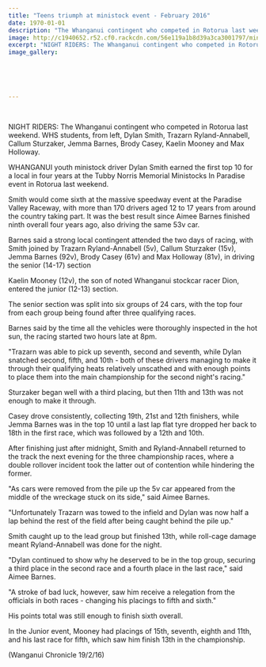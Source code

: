```yaml
---
title: "Teens triumph at ministock event - February 2016"
date: 1970-01-01
description: "The Whanganui contingent who competed in Rotorua last weekend. WHS students, from left, Dylan Smith, Trazarn Ryland-Annabell, Callum Sturzaker, Jemma Barnes, Brody Casey, Kaelin Mooney & Max Holloway."
image: http://c1940652.r52.cf0.rackcdn.com/56e119a1b8d39a3ca3001797/ministock-U17-WU-contingent-Feb-2016.jpg
excerpt: "NIGHT RIDERS: The Whanganui contingent who competed in Rotorua last weekend. WHS students, from left, Dylan Smith, Trazarn Ryland-Annabell, Callum Sturzaker, Jemma Barnes, Brody Casey, Kaelin Mooney and Max Holloway."
image_gallery:
    
    
    
    
    
---
```


<p>&nbsp;</p>
<p><span>NIGHT RIDERS: The Whanganui contingent who competed in Rotorua last weekend. WHS students, from left, Dylan Smith, Trazarn Ryland-Annabell, Callum Sturzaker, Jemma Barnes, Brody Casey, Kaelin Mooney and Max Holloway.</span></p>
<p>WHANGANUI youth ministock driver Dylan Smith earned the first top 10 for a local in four years at the Tubby Norris Memorial Ministocks In Paradise event in Rotorua last weekend.</p>
<p>Smith would come sixth at the massive speedway event at the Paradise Valley Raceway, with more than 170 drivers aged 12 to 17 years from around the country taking part. It was the best result since Aimee Barnes finished ninth overall four years ago, also driving the same 53v car.</p>
<p>Barnes said a strong local contingent attended the two days of racing, with Smith joined by Trazarn Ryland-Annabell (5v), Callum Sturzaker (15v), Jemma Barnes (92v), Brody Casey (61v) and Max Holloway (81v), in driving the senior (14-17) section</p>
<p>Kaelin Mooney (12v), the son of noted Whanganui stockcar racer Dion, entered the junior (12-13) section.</p>
<p>The senior section was split into six groups of 24 cars, with the top four from each group being found after three qualifying races.</p>
<p>Barnes said by the time all the vehicles were thoroughly inspected in the hot sun, the racing started two hours late at 8pm.</p>
<p>"Trazarn was able to pick up seventh, second and seventh, while Dylan snatched second, fifth, and 10th - both of these drivers managing to make it through their qualifying heats relatively unscathed and with enough points to place them into the main championship for the second night's racing."</p>
<p>Sturzaker began well with a third placing, but then 11th and 13th was not enough to make it through.</p>
<p>Casey drove consistently, collecting 19th, 21st and 12th finishers, while Jemma Barnes was in the top 10 until a last lap flat tyre dropped her back to 18th in the first race, which was followed by a 12th and 10th.</p>
<p>After finishing just after midnight, Smith and Ryland-Annabell returned to the track the next evening for the three championship races, where a double rollover incident took the latter out of contention while hindering the former.</p>
<p>"As cars were removed from the pile up the 5v car appeared from the middle of the wreckage stuck on its side," said Aimee Barnes.</p>
<p>"Unfortunately Trazarn was towed to the infield and Dylan was now half a lap behind the rest of the field after being caught behind the pile up."</p>
<p>Smith caught up to the lead group but finished 13th, while roll-cage damage meant Ryland-Annabell was done for the night.</p>
<p>"Dylan continued to show why he deserved to be in the top group, securing a third place in the second race and a fourth place in the last race," said Aimee Barnes.</p>
<p>"A stroke of bad luck, however, saw him receive a relegation from the officials in both races - changing his placings to fifth and sixth."</p>
<p>His points total was still enough to finish sixth overall.</p>
<p>In the Junior event, Mooney had placings of 15th, seventh, eighth and 11th, and his last race for fifth, which saw him finish 13th in the championship.</p>
<p>(Wanganui Chronicle 19/2/16)</p>


